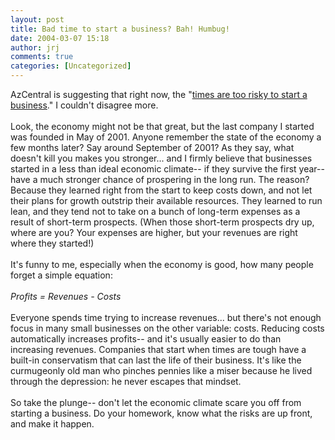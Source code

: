 ```yaml
---
layout: post
title: Bad time to start a business? Bah! Humbug!
date: 2004-03-07 15:18
author: jrj
comments: true
categories: [Uncategorized]
---
```

AzCentral is suggesting that right now, the "<a href="http://www.azcentral.com/business/articles/0227startups27.html" target="_blank">times are too risky to start a business</a>." I couldn't disagree more.<br /><br />Look, the economy might not be that great, but the last company I started was founded in May of 2001. Anyone remember the state of the economy a few months later? Say around September of 2001? As they say, what doesn't kill you makes you stronger... and I firmly believe that businesses started in a less than ideal economic climate-- if they survive the first year-- have a much stronger chance of prospering in the long run. The reason? Because they learned right from the start to keep costs down, and not let their plans for growth outstrip their available resources. They learned to run lean, and they tend not to take on a bunch of long-term expenses as a result of short-term prospects. (When those short-term prospects dry up, where are you? Your expenses are higher, but your revenues are right where they started!)<br /><br />It's funny to me, especially when the economy is good, how many people forget a simple equation:<br /><br />*Profits = Revenues - Costs*<br /><br />Everyone spends time trying to increase revenues... but there's not enough focus in many small businesses on the other variable: costs. Reducing costs automatically increases profits-- and it's usually easier to do than increasing revenues. Companies that start when times are tough have a built-in conservatism that can last the life of their business. It's like the curmugeonly old man who pinches pennies like a miser because he lived through the depression: he never escapes that mindset.<br /><br />So take the plunge-- don't let the economic climate scare you off from starting a business. Do your homework, know what the risks are up front, and make it happen.
